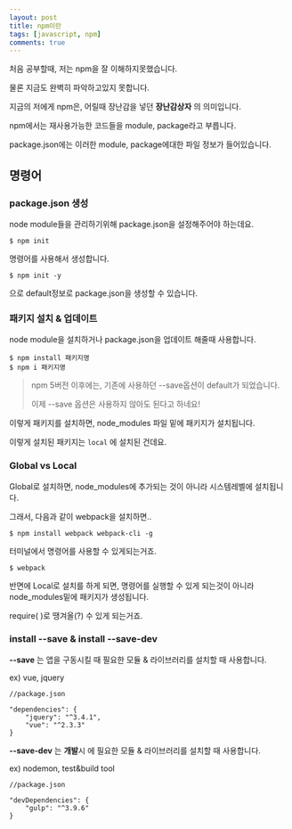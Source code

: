 ```yaml
---
layout: post
title: npm이란
tags: [javascript, npm]
comments: true
---
```


처음 공부할때, 저는 npm을 잘 이해하지못했습니다.

물론 지금도 완벽히 파악하고있지 못합니다.

지금의 저에게 npm은, 어릴때 장난감을 넣던 **장난감상자** 의 의미입니다.

npm에서는 재사용가능한 코드들을 module, package라고 부릅니다.

package.json에는 이러한 module, package에대한 파일 정보가 들어있습니다.



## 명령어

### package.json 생성

node module들을 관리하기위해 package.json을 설정해주어야 하는데요.

```
$ npm init
```

명령어를 사용해서 생성합니다.

```
$ npm init -y
```

으로 default정보로 package.json을 생성할 수 있습니다.



### 패키지 설치 & 업데이트

node module을 설치하거나 package.json을 업데이트 해줄때 사용합니다.

```
$ npm install 패키지명
$ npm i 패키지명
```

> npm 5버전 이후에는, 기존에 사용하던 --save옵션이 default가 되었습니다.
>
> 이제 --save 옵션은 사용하지 않아도 된다고 하네요!

  이렇게 패키지를 설치하면, node_modules 파일 밑에 패키지가 설치됩니다.

  이렇게 설치된 패키지는 `local` 에 설치된 건데요.



### Global vs Local

Global로 설치하면, node_modules에 추가되는 것이 아니라 시스템레벨에 설치됩니다.

그래서, 다음과 같이 webpack을 설치하면..

```
$ npm install webpack webpack-cli -g
```

터미널에서 명령어를 사용할 수 있게되는거죠.

```
$ webpack
```

반면에 Local로 설치를 하게 되면, 명령어를 실행할 수 있게 되는것이 아니라 node_modules밑에 패키지가 생성됩니다.

require( )로 땡겨올(?) 수 있게 되는거죠.



### install **--save** & install **--save-dev**

**--save** 는 앱을 구동시킬 때 필요한 모듈 & 라이브러리를 설치할 때 사용합니다.

ex) vue, jquery

```
//package.json

"dependencies": {
	"jquery": "^3.4.1",
	"vue": "^2.3.3"
}
```



**--save-dev** 는 **개발**시 에 필요한 모듈 & 라이브러리를 설치할 때 사용합니다.

ex)  nodemon, test&build tool

```
//package.json

"devDependencies": {
	"gulp": "^3.9.6"
}
```

